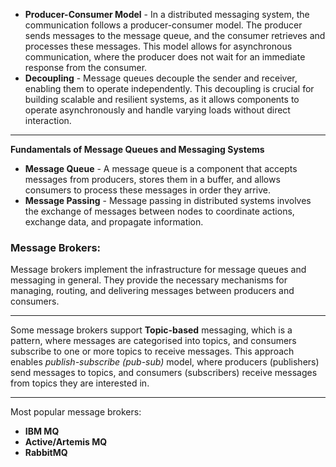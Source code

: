 
- **Producer-Consumer Model** - In a distributed messaging system, the communication follows a producer-consumer model. The producer sends messages to the message queue, and the consumer retrieves and processes these messages. This model allows for asynchronous communication, where the producer does not wait for an immediate response from the consumer.
- **Decoupling** - Message queues decouple the sender and receiver, enabling them to operate independently. This decoupling is crucial for building scalable and resilient systems, as it allows components to operate asynchronously and handle varying loads without direct interaction.

***
**Fundamentals of Message Queues and Messaging Systems**
- **Message Queue** - A message queue is a component that accepts messages from producers, stores them in a buffer, and allows consumers to process these messages in order they arrive. 
- **Message Passing** - Message passing in distributed systems involves the exchange of messages between nodes to coordinate actions, exchange data, and propagate information.

### Message Brokers:

Message brokers implement the infrastructure for message queues and messaging in general. They provide the necessary mechanisms for managing, routing, and delivering messages between producers and consumers.

***
Some message brokers support **Topic-based** messaging, which is a pattern, where messages are categorised into topics, and consumers subscribe to one or more topics to receive messages. This approach enables *publish-subscribe (pub-sub)* model, where producers (publishers) send messages to topics, and consumers (subscribers) receive messages from topics they are interested in.

***
Most popular message brokers:
- **IBM MQ**
- **Active/Artemis MQ**
- **RabbitMQ**